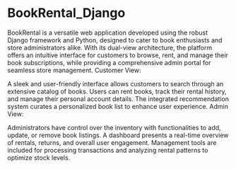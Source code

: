# BookRental_Django

BookRental is a versatile web application developed using the robust Django framework and Python, designed to cater to book enthusiasts and store administrators alike. With its dual-view architecture, the platform offers an intuitive interface for customers to browse, rent, and manage their book subscriptions, while providing a comprehensive admin portal for seamless store management.
Customer View:

A sleek and user-friendly interface allows customers to search through an extensive catalog of books.
Users can rent books, track their rental history, and manage their personal account details.
The integrated recommendation system curates a personalized book list to enhance user experience.
Admin View:

Administrators have control over the inventory with functionalities to add, update, or remove book listings.
A dashboard presents a real-time overview of rentals, returns, and overall user engagement.
Management tools are included for processing transactions and analyzing rental patterns to optimize stock levels.
